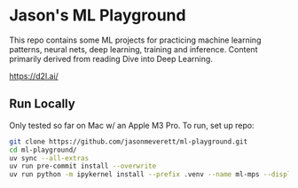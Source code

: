 # Jason's ML Playground

This repo contains some ML projects for practicing machine learning patterns, neural nets, deep learning, training and inference.
Content primarily derived from reading Dive into Deep Learning.

https://d2l.ai/

## Run Locally

Only tested so far on Mac w/ an Apple M3 Pro. To run, set up repo:

```bash
git clone https://github.com/jasonmeverett/ml-playground.git
cd ml-playground/
uv sync --all-extras
uv run pre-commit install --overwrite
uv run python -m ipykernel install --prefix .venv --name ml-mps --display-name "Python (ml-mps)"
```
